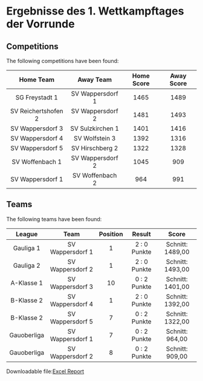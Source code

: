 



# Ergebnisse des 1. Wettkampftages der Vorrunde

## Competitions
The following competitions have been found:  

|Home Team|Away Team|Home Score|Away Score|
| :---: | :---: | :---: | :---: |
|SG Freystadt 1|SV Wappersdorf 1|1465|1489|
|SV Reichertshofen 2|SV Wappersdorf 2|1481|1493|
|SV Wappersdorf 3|SV Sulzkirchen 1|1401|1416|
|SV Wappersdorf 4|SV Wolfstein 3|1392|1316|
|SV Wappersdorf 5|SV Hirschberg 2|1322|1328|
|SV Woffenbach 1|SV Wappersdorf 2|1045|909|
|SV Wappersdorf 1|SV Woffenbach 2|964|991|
  

## Teams
The following teams have been found:  

|League|Team|Position|Result|Score|
| :---: | :---: | :---: | :---: | :---: |
|Gauliga 1| SV Wappersdorf 1|1|2 : 0   Punkte|Schnitt:    1489,00|
|Gauliga 2| SV Wappersdorf 2|1|2 : 0   Punkte|Schnitt:    1493,00|
|A-Klasse 1| SV Wappersdorf 3|10|0 : 2   Punkte|Schnitt:    1401,00|
|B-Klasse 2| SV Wappersdorf 4|1|2 : 0   Punkte|Schnitt:    1392,00|
|B-Klasse 2| SV Wappersdorf 5|7|0 : 2   Punkte|Schnitt:    1322,00|
|Gauoberliga | SV Wappersdorf 1|7|0 : 2   Punkte|Schnitt:    964,00|
|Gauoberliga | SV Wappersdorf 2|8|0 : 2   Punkte|Schnitt:    909,00|
  
  
Downloadable file:[Excel Report](files/report.xlsx)